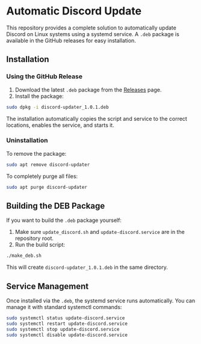 # Automatic Discord Update

This repository provides a complete solution to automatically update Discord on Linux systems using a systemd service. A `.deb` package is available in the GitHub releases for easy installation.

## Installation

### Using the GitHub Release

1. Download the latest `.deb` package from the [Releases](https://github.com/MartinK7/AutoUpdateDiscord-DEB/releases) page.  
2. Install the package:

```bash
sudo dpkg -i discord-updater_1.0.1.deb
````

The installation automatically copies the script and service to the correct locations, enables the service, and starts it.

### Uninstallation

To remove the package:

```bash
sudo apt remove discord-updater
```

To completely purge all files:

```bash
sudo apt purge discord-updater
```

## Building the DEB Package

If you want to build the `.deb` package yourself:

1. Make sure `update_discord.sh` and `update-discord.service` are in the repository root.
2. Run the build script:

```bash
./make_deb.sh
```

This will create `discord-updater_1.0.1.deb` in the same directory.

## Service Management

Once installed via the `.deb`, the systemd service runs automatically.
You can manage it with standard systemctl commands:

```bash
sudo systemctl status update-discord.service
sudo systemctl restart update-discord.service
sudo systemctl stop update-discord.service
sudo systemctl disable update-discord.service
```

